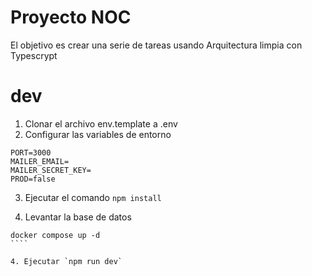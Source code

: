 # Proyecto NOC

El objetivo es crear una serie de tareas usando Arquitectura limpia con Typescrypt

# dev

1. Clonar el archivo env.template a .env
2. Configurar las variables de entorno

```
PORT=3000
MAILER_EMAIL=
MAILER_SECRET_KEY=
PROD=false
```

3. Ejecutar el comando `npm install`

4. Levantar la base de datos

`````
docker compose up -d
````

4. Ejecutar `npm run dev`
`````
